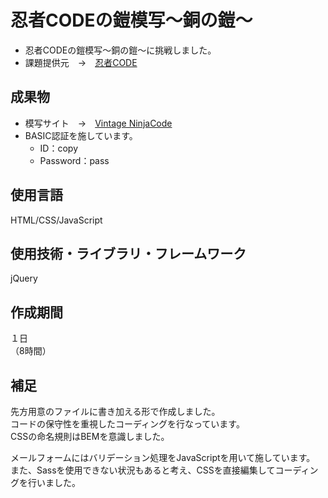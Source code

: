 # 忍者CODEの鎧模写〜銅の鎧〜
- 忍者CODEの鎧模写〜銅の鎧〜に挑戦しました。
- 課題提供元&emsp;→&emsp;[忍者CODE](https://ninjacode.work/)

## 成果物
- 模写サイト&emsp;→&emsp;[Vintage NinjaCode](https://practice.ykllog.com/coding04/)
- BASIC認証を施しています。
    - ID：copy
    - Password：pass

## 使用言語
HTML/CSS/JavaScript

## 使用技術・ライブラリ・フレームワーク
jQuery

## 作成期間
１日  
（8時間）

## 補足
先方用意のファイルに書き加える形で作成しました。  
コードの保守性を重視したコーディングを行なっています。  
CSSの命名規則はBEMを意識しました。
  
メールフォームにはバリデーション処理をJavaScriptを用いて施しています。  
また、Sassを使用できない状況もあると考え、CSSを直接編集してコーディングを行いました。  
